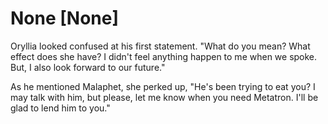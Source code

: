 # None [None]
Oryllia looked confused at his first statement. "What do you mean? What effect does she have? I didn't feel anything happen to me when we spoke. But, I also look forward to our future."

As he mentioned Malaphet, she perked up, "He's been trying to eat you? I may talk with him, but please, let me know when you need Metatron. I'll be glad to lend him to you."

